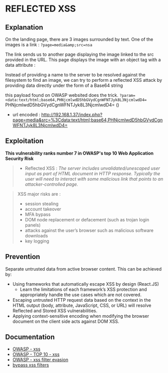 # REFLECTED XSS

## Explanation

On the landing page, there are 3 images surrounded by text.
One of the images is a link : `?page=media&amp;src=nsa`

The link sends us to another page displaying the image linked to the src provided in the URL.
This page displays the image with an object tag with a data attribute :
<object data="http://192.168.1.38/images/nsa_prism.jpg"></object>

Instead of providing a name to the server to be resolved against the filesystem to find an image, we can try to perform a reflected XSS attack by providing data directly under the form of a Base64 string

this payload found on OWASP websited does the trick.
`?param=<data:text/html;base64,PHNjcmlwdD5hbGVydCgnWFNTJyk8L3NjcmlwdD4=`
PHNjcmlwdD5hbGVydCgnWFNTJyk8L3NjcmlwdD4= (<script>alert('XSS')</script>)

- url encoded :
http://192.168.1.37/index.php?page=media&src=%3Cdata:text/html;base64,PHNjcmlwdD5hbGVydCgnWFNTJyk8L3NjcmlwdD4=

## Exploitation

**This vulnerability ranks number 7 in OWASP's top 10 Web Application Security Risk**

> - Reflected XSS : _The server includes unvalidated/unescaped user input as part of HTML document in HTTP response. Typically the user will need to interact with some malicious link that points to an attacker-controlled page._

> XSS major risks are :
> - session stealing
> - account takeover
> - MFA bypass
> - DOM node replacement or defacement (such as trojan login panels)
> - attacks against the user’s browser such as malicious software downloads
> - key logging

## Prevention

Separate untrusted data from active browser content.
This can be achieved by:
- Using frameworks that automatically escape XSS by design (React.JS)
  - Learn the limitations of each framework’s XSS protection and appropriately handle the use cases which are not covered.
- Escaping untrusted HTTP request data based on the context in the HTML output (body, attribute, JavaScript, CSS, or URL) will resolve Reflected and Stored XSS vulnerabilities.
- Applying context-sensitive encoding when modifying the browser document on the client side acts against DOM XSS. 

## Documentation

- [OWASP - xss](https://cheatsheetseries.owasp.org/cheatsheets/Cross_Site_Scripting_Prevention_Cheat_Sheet.html)
- [OWASP - TOP 10 - xss](https://owasp.org/www-project-top-ten/2017/A7_2017-Cross-Site_Scripting_(XSS).html)
- [OWASP - xss filter evasion](https://owasp.org/www-community/xss-filter-evasion-cheatsheet)
- [bypass xss filters](https://www.paladion.net/blogs/bypass-xss-filters-using-data-uris)